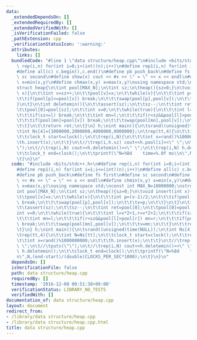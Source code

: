 ```yaml
---
data:
  _extendedDependsOn: []
  _extendedRequiredBy: []
  _extendedVerifiedWith: []
  _isVerificationFailed: false
  _pathExtension: cpp
  _verificationStatusIcon: ':warning:'
  attributes:
    links: []
  bundledCode: "#line 1 \"data structure/heap.cpp\"\n#include <bits/stdc++.h>\n#define\
    \ rep(i,n) for(int i=0;i<(int)(n);i++)\n#define rep1(i,n) for(int i=1;i<=(int)(n);i++)\n\
    #define all(c) c.begin(),c.end()\n#define pb push_back\n#define fs first\n#define\
    \ sc second\n#define show(x) cout << #x << \" = \" << x << endl\n#define chmin(x,y)\
    \ x=min(x,y)\n#define chmax(x,y) x=max(x,y)\nusing namespace std;\nconst int MAX_N=10000000;\n\
    struct heap{\n\tint pool[MAX_N];\n\tint sz;\n\theap(){sz=0;}\n\tvoid insert(int\
    \ x){\n\t\tint v=sz++;\n\t\tpool[v]=x;\n\t\twhile(v){\n\t\t\tint p=(v-1)/2;\n\t\
    \t\tif(pool[p]<=pool[v]) break;\n\t\t\tswap(pool[p],pool[v]);\n\t\t\tv=p;\n\t\t\
    }\n\t}\n\tint deletemin(){\n\t\tassert(sz);\n\t\tsz--;\n\t\tint ret=pool[0];\n\
    \t\tpool[0]=pool[sz];\n\t\tint v=0;\n\t\twhile(true){\n\t\t\tint l=v*2+1,r=v*2+2;\n\
    \t\t\tif(sz<=l) break;\n\t\t\tint mn=l;\n\t\t\tif(r<sz&&pool[l]>pool[r]) mn=r;\n\
    \t\t\tif(pool[mn]>pool[v]) break;\n\t\t\tswap(pool[mn],pool[v]);\n\t\t\tv=mn;\n\
    \t\t}\n\t\treturn ret;\n\t}\n} h;\nint main(){\n\tsrand((unsigned)time(NULL));\n\
    \tint Ns[4]={1000000,2000000,4000000,8000000};\n\trep(tt,4){\n\t\tint N=Ns[tt];\n\
    \t\tclock_t start=clock();\n\t\trep(i,N){\n\t\t\tint x=rand()%1000000000;\n\t\t\
    \th.insert(x);\n\t\t}\n\t//\trep(i,h.sz) cout<<h.pool[i]<<\" \";\n\t//\tputs(\"\
    \");\n\t//\trep(i,N) cout<<h.deletemin()<<\" \";\n\t\trep(i,N) h.deletemin();\n\
    \t\tclock_t end=clock();\n\t\tprintf(\"N=%8d    time=%.0f ms\\n\",N,(end-start)/(double)CLOCKS_PER_SEC*1000);\n\
    \t}\n}\n"
  code: "#include <bits/stdc++.h>\n#define rep(i,n) for(int i=0;i<(int)(n);i++)\n\
    #define rep1(i,n) for(int i=1;i<=(int)(n);i++)\n#define all(c) c.begin(),c.end()\n\
    #define pb push_back\n#define fs first\n#define sc second\n#define show(x) cout\
    \ << #x << \" = \" << x << endl\n#define chmin(x,y) x=min(x,y)\n#define chmax(x,y)\
    \ x=max(x,y)\nusing namespace std;\nconst int MAX_N=10000000;\nstruct heap{\n\t\
    int pool[MAX_N];\n\tint sz;\n\theap(){sz=0;}\n\tvoid insert(int x){\n\t\tint v=sz++;\n\
    \t\tpool[v]=x;\n\t\twhile(v){\n\t\t\tint p=(v-1)/2;\n\t\t\tif(pool[p]<=pool[v])\
    \ break;\n\t\t\tswap(pool[p],pool[v]);\n\t\t\tv=p;\n\t\t}\n\t}\n\tint deletemin(){\n\
    \t\tassert(sz);\n\t\tsz--;\n\t\tint ret=pool[0];\n\t\tpool[0]=pool[sz];\n\t\t\
    int v=0;\n\t\twhile(true){\n\t\t\tint l=v*2+1,r=v*2+2;\n\t\t\tif(sz<=l) break;\n\
    \t\t\tint mn=l;\n\t\t\tif(r<sz&&pool[l]>pool[r]) mn=r;\n\t\t\tif(pool[mn]>pool[v])\
    \ break;\n\t\t\tswap(pool[mn],pool[v]);\n\t\t\tv=mn;\n\t\t}\n\t\treturn ret;\n\
    \t}\n} h;\nint main(){\n\tsrand((unsigned)time(NULL));\n\tint Ns[4]={1000000,2000000,4000000,8000000};\n\
    \trep(tt,4){\n\t\tint N=Ns[tt];\n\t\tclock_t start=clock();\n\t\trep(i,N){\n\t\
    \t\tint x=rand()%1000000000;\n\t\t\th.insert(x);\n\t\t}\n\t//\trep(i,h.sz) cout<<h.pool[i]<<\"\
    \ \";\n\t//\tputs(\"\");\n\t//\trep(i,N) cout<<h.deletemin()<<\" \";\n\t\trep(i,N)\
    \ h.deletemin();\n\t\tclock_t end=clock();\n\t\tprintf(\"N=%8d    time=%.0f ms\\\
    n\",N,(end-start)/(double)CLOCKS_PER_SEC*1000);\n\t}\n}\n"
  dependsOn: []
  isVerificationFile: false
  path: data structure/heap.cpp
  requiredBy: []
  timestamp: '2016-12-08 00:51:38+09:00'
  verificationStatus: LIBRARY_NO_TESTS
  verifiedWith: []
documentation_of: data structure/heap.cpp
layout: document
redirect_from:
- /library/data structure/heap.cpp
- /library/data structure/heap.cpp.html
title: data structure/heap.cpp
---
```

